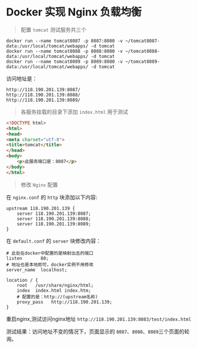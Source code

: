 # Docker 实现 Nginx 负载均衡

> 配置 `tomcat` 测试服务共三个

```Shell
docker run --name tomcat8087 -p 8087:8080 -v ~/tomcat8087-data:/usr/local/tomcat/webapps/ -d tomcat
docker run --name tomcat8088 -p 8088:8080 -v ~/tomcat8088-data:/usr/local/tomcat/webapps/ -d tomcat
docker run --name tomcat8089 -p 8089:8080 -v ~/tomcat8089-data:/usr/local/tomcat/webapps/ -d tomcat
```

访问地址是：

```Shell
http://118.190.201.139:8087/
http://118.190.201.139:8088/
http://118.190.201.139:8089/
```

> 各服务挂载的目录下添加 `index.html` 用于测试

```html
<!DOCTYPE html>
<html>
<head>
<meta charset="utf-8">
<title>tomcat</title>
</head>
<body>
    <p>此服务端口是：8087</p>
</body>
</html>
```

> 修改 `Nginx` 配置


在 `nginx.conf` 的 `http` 块添加以下内容:

```Shell
upstream 118.190.201.139 {
    server 118.190.201.139:8087;
    server 118.190.201.139:8088;
    server 118.190.201.139:8089;
}
```

在 `default.conf` 的 `server` 块修改内容：

```Shell
# 此处在docker中配置的是映射出去的端口
listen       80;
# 地址也是本地即可，docker实例不用修改
server_name  localhost;

location / {
    root   /usr/share/nginx/html;
    index  index.html index.htm;
    # 配置的是：http://(upstream名称)
    proxy_pass   http://118.190.201.139;
}
```

重启nginx,测试访问nginx地址 `http://118.190.201.139:8083/test/index.html`

测试结果：访问地址不变的情况下，页面显示的 `8087`、`8088`、`8089`三个页面的轮询。